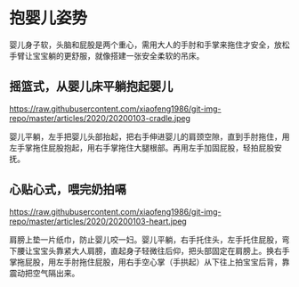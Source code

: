 # 抱婴儿姿势

婴儿身子软，头脑和屁股是两个重心，需用大人的手肘和手掌来拖住才安全，放松手臂让宝宝躺的更舒服，就像搭建一张安全柔软的吊床。

## 摇篮式，从婴儿床平躺抱起婴儿
https://raw.githubusercontent.com/xiaofeng1986/git-img-repo/master/articles/2020/20200103-cradle.jpeg

婴儿平躺，左手把婴儿头部抬起，把右手伸进婴儿的肩颈空隙，直到手肘拖住，用左手掌拖住屁股抱起，用右手掌拖住大腿根部。再用左手加固屁股，轻拍屁股安抚。

## 心贴心式，喂完奶拍嗝

https://raw.githubusercontent.com/xiaofeng1986/git-img-repo/master/articles/2020/20200103-heart.jpeg

肩膀上垫一片纸巾，防止婴儿咬一妇。婴儿平躺，右手托住头，左手托住屁股，弯下腰让宝宝头靠紧大人肩膀，直起身子轻微往后仰，把头部固定在肩膀上。换右手掌拖屁股，用左手肘拖住屁股，用右手空心掌（手拱起）从下往上拍宝宝后背，靠震动把空气隔出来。
